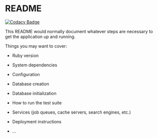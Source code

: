 # README

[![Codacy Badge](https://api.codacy.com/project/badge/Grade/eebc72fa19ad47ae89ca224e6da29116)](https://www.codacy.com/app/jekuta/tournament?utm_source=github.com&utm_medium=referral&utm_content=jekuta/tournament&utm_campaign=badger)

This README would normally document whatever steps are necessary to get the
application up and running.

Things you may want to cover:

* Ruby version

* System dependencies

* Configuration

* Database creation

* Database initialization

* How to run the test suite

* Services (job queues, cache servers, search engines, etc.)

* Deployment instructions

* ...
